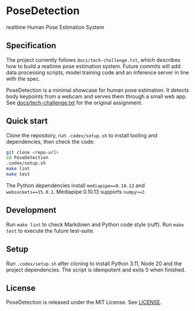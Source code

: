 # PoseDetection

realtime Human Pose Estimation System

## Specification

The project currently follows `docs/tech-challenge.txt`, which describes how
to build a realtime pose estimation system. Future commits will add data
processing scripts, model training code and an inference server in line with
the spec.

PoseDetection is a minimal showcase for human pose estimation. It detects body
keypoints from a webcam and serves them through a small web app. See
[docs/tech-challenge.txt](docs/tech-challenge.txt) for the original assignment.

## Quick start

Clone the repository, run `.codex/setup.sh` to install tooling and
dependencies, then check the code:

```bash
git clone <repo-url>
cd PoseDetection
.codex/setup.sh
make lint
make test
```

The Python dependencies install `mediapipe==0.10.13` and
`websockets==15.0.1`. Mediapipe 0.10.13 supports `numpy>=2`.

## Development

Run `make lint` to check Markdown and Python code style (ruff).
Run `make test` to execute the future test-suite.

## Setup

Run `.codex/setup.sh` after cloning to install Python 3.11, Node 20 and the
project dependencies. The script is idempotent and exits 0 when finished.

## License

PoseDetection is released under the MIT License. See [LICENSE](LICENSE).
